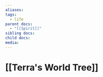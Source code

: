 ```yaml
---
aliases: 
tags:
  - life
parent docs:
  - "[[Spirit]]"
sibling docs: 
child docs: 
media:
---
```

# [[Terra's World Tree]]
